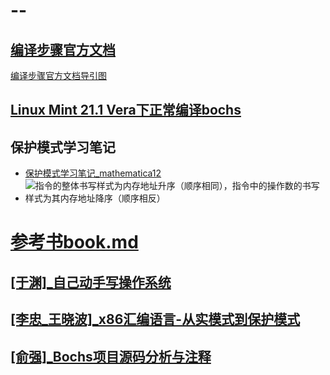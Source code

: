 # --
## [编译步骤官方文档](https://bochs.sourceforge.io/cgi-bin/topper.pl?name=New+Bochs+Documentation&url=https://bochs.sourceforge.io/doc/docbook/)
[编译步骤官方文档导引图](https://gitcode.net/crk/bochs/-/raw/master/doc/img/build_bochs.png)

## [Linux Mint 21.1 Vera下正常编译bochs](https://gitcode.net/crk/bochs/-/blob/master/bochs/build_at_Linux%20Mint%2021.1%20Vera.sh)

## 保护模式学习笔记
- [保护模式学习笔记_mathematica12](https://gitcode.net/crk/bochs/-/blob/master/%E4%BF%9D%E6%8A%A4%E6%A8%A1%E5%BC%8F%E5%AD%A6%E4%B9%A0%E7%AC%94%E8%AE%B0/%E4%BF%9D%E6%8A%A4%E6%A8%A1%E5%BC%8F_mathematica12.pdf)
- ![指令的整体书写样式为内存地址升序（顺序相同），指令中的操作数的书写样式为其内存地址降序（顺序相反）](https://gitcode.net/crk/bochs/-/blob/master/%E4%BF%9D%E6%8A%A4%E6%A8%A1%E5%BC%8F%E5%AD%A6%E4%B9%A0%E7%AC%94%E8%AE%B0/%E6%8C%87%E4%BB%A4%E7%9A%84%E6%95%B4%E4%BD%93%E4%B9%A6%E5%86%99%E6%A0%B7%E5%BC%8F%E4%B8%BA%E5%86%85%E5%AD%98%E5%9C%B0%E5%9D%80%E5%8D%87%E5%BA%8F%EF%BC%88%E9%A1%BA%E5%BA%8F%E7%9B%B8%E5%90%8C%EF%BC%89%EF%BC%8C%E6%8C%87%E4%BB%A4%E4%B8%AD%E7%9A%84%E6%93%8D%E4%BD%9C%E6%95%B0%E7%9A%84%E4%B9%A6%E5%86%99%E6%A0%B7%E5%BC%8F%E4%B8%BA%E5%85%B6%E5%86%85%E5%AD%98%E5%9C%B0%E5%9D%80%E9%99%8D%E5%BA%8F%EF%BC%88%E9%A1%BA%E5%BA%8F%E7%9B%B8%E5%8F%8D%EF%BC%89.png)



# [参考书book.md](https://gitcode.net/pubz/mat-idx/-/blob/master/book.md)

## [ \[于渊\]_自己动手写操作系统 ](https://www.aliyundrive.com/drive/file/resource/653dfa447931a34610d547e78b1a60669c64ad1d)

## [ \[李忠_王晓波\]_x86汇编语言-从实模式到保护模式](https://www.aliyundrive.com/drive/file/resource/653dfa43f3a3194ee96f48eda117c29bfa108a1f)

## [ \[俞强\]_Bochs项目源码分析与注释 ](https://www.aliyundrive.com/drive/file/resource/653e025ae0c18d3401554129ad9b8293209dfb37)

